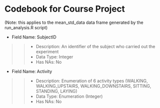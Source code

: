 Codebook for Course Project
============================

(Note: this applies to the mean_std_data data frame generated
by the run_analysis.R script)

* Field Name: SubjectID
>>* Description: An identifier of the subject who carried out the experiment 
>>* Data Type: Integer 
>>* Has NAs: No

* Field Name: Activity
>>* Description: Enumeration of 6 activity types (WALKING, WALKING_UPSTAIRS, WALKING_DOWNSTAIRS, SITTING, STANDING, LAYING)
>>* Data Type: Enumeration (Integer)
>>* Has NAs: No
